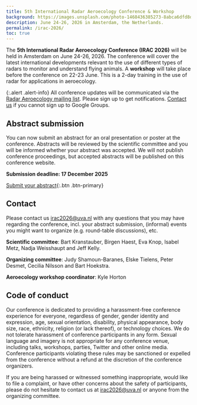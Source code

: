 ```yaml
---
title: 5th International Radar Aeroecology Conference & Workshop
background: https://images.unsplash.com/photo-1468436385273-8abca6dfd8d3?q=80&w=2810&auto=format&fit=crop&ixlib=rb-4.1.0&ixid=M3wxMjA3fDB8MHxwaG90by1wYWdlfHx8fGVufDB8fHx8fA%3D%3D
description: June 24-26, 2026 in Amsterdam, the Netherlands.
permalink: /irac-2026/
toc: true
---
```


The **5th International Radar Aeroecology Conference (IRAC 2026)** will be held in Amsterdam on June 24-26, 2026. The conference will cover the latest international developments relevant to the use of different types of radars to monitor and understand flying animals. A **workshop** will take place before the conference on 22-23 June. This is a 2-day training in the use of radar for applications in aeroecology.

{:.alert .alert-info}
All conference updates will be communicated via the [Radar Aeroecology mailing list](https://groups.google.com/g/radar-aeroecology). Please sign up to get notifications. [Contact us](irac2026@uva.nl) if you cannot sign up to Google Groups.

## Abstract submission

You can now submit an abstract for an oral presentation or poster at the conference. Abstracts will be reviewed by the scientific committee and you will be informed whether your abstract was accepted. We will not publish conference proceedings, but accepted abstracts will be published on this conference website.

**Submission deadline: 17 December 2025**

[Submit your abstract](https://forms.gle/1whd8Q5Kga73AU2F6){:.btn .btn-primary}

<!-- Thematic sessions -->

<!-- Keynote speakers -->

<!-- Sponsors -->

<!--
## Programme

### Monday, June 22

### Tuesday, June 23

### Wednesday, June 24

### Thursday, June 25

### Friday, June 26
-->

<!-- Posters -->

<!-- Abstracts -->

<!-- Venue, travel and accommodation -->

## Contact

Please contact us <irac2026@uva.nl> with any questions that you may have regarding the conference, incl. your abstract submission, (informal) events you might want to organize (e.g. round-table discussions), etc.

**Scientific committee**: Bart Kranstauber, Birgen Haest, Eva Knop, Isabel Metz, Nadja Weisshaupt and Jeff Kelly.

**Organizing committee**: Judy Shamoun-Baranes, Elske Tielens, Peter Desmet, Cecilia Nilsson and Bart Hoekstra.

**Aeroecology workshop coordinator**: Kyle Horton

## Code of conduct

Our conference is dedicated to providing a harassment-free conference experience for everyone, regardless of gender, gender identity and expression, age, sexual orientation, disability, physical appearance, body size, race, ethnicity, religion (or lack thereof), or technology choices. We do not tolerate harassment of conference participants in any form. Sexual language and imagery is not appropriate for any conference venue, including talks, workshops, parties, Twitter and other online media. Conference participants violating these rules may be sanctioned or expelled from the conference without a refund at the discretion of the conference organizers.

If you are being harassed or witnessed something inappropriate, would like to file a complaint, or have other concerns about the safety of participants, please do not hesitate to contact us at <irac2026@uva.nl> or anyone from the organizing committee.
